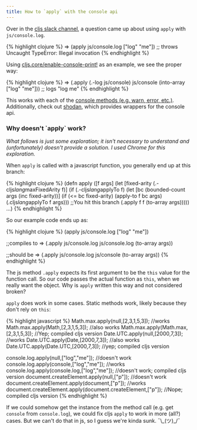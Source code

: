 ```yaml
---
title: How to `apply` with the console api
---
```


Over in the [cljs slack channel][slack], a question came up about using `apply` with `js/console.log`.

{% highlight clojure %}
=> (apply js/console.log ["log" "me"])
;; throws Uncaught TypeError: Illegal invocation
{% endhighlight %}

Using [cljs.core/enable-console-print!][print] as an example, we see the proper way:

{% highlight clojure %}
=> (.apply (.-log js/console) js/console (into-array ["log" "me"]))
;; logs "log me"
{% endhighlight %}

This works with each of the [console methods (e.g. warn, error, etc.)][console-api]. Additionally, check out [shodan][shodan], which provides wrappers for the console api.

### Why doesn't \`apply\` work?

*What follows is just some exploration; it isn't necessary to understand and (unfortunately) doesn't provide a solution. I used Chrome for this exploration.*

When `apply` is called with a javascript function, you generally end up at this branch:

{% highlight clojure %}
(defn apply
  ([f args]
     (let [fixed-arity (.-cljs$lang$maxFixedArity f)]
       (if (.-cljs$lang$applyTo f)
         (let [bc (bounded-count args (inc fixed-arity))]
          (if (<= bc fixed-arity)
            (apply-to f bc args)
            (.cljs$lang$applyTo f args)))
         ;;You hit this branch
         (.apply f f (to-array args)))))
  ...)
{% endhighlight %}

So our example code ends up as:

{% highlight clojure %}
(apply js/console.log ["log" "me"])

;;compiles to =>
(.apply js/console.log js/console.log (to-array args))

;;should be =>
(.apply js/console.log js/console (to-array args))
{% endhighlight %}

The js method `.apply` expects its first argument to be the `this` value for the function call. So our code passes the actual function as `this`, when we really want the object. Why is `apply` written this way and not considered broken?

`apply` does work in some cases. Static methods work, likely because they don't rely on `this`:

{% highlight javascript %}
Math.max.apply(null,[2,3,1,5,3]); //works
Math.max.apply(Math,[2,3,1,5,3]); //also works
Math.max.apply(Math.max,[2,3,1,5,3]); //Yep; compiled cljs version
Date.UTC.apply(null,[2000,7,3]); //works
Date.UTC.apply(Date,[2000,7,3]); //also works
Date.UTC.apply(Date.UTC,[2000,7,3]); //yep; compiled cljs version

console.log.apply(null,["log","me"]); //doesn't work
console.log.apply(console,["log","me"]); //works
console.log.apply(console.log,["log","me"]); //doesn't work; compiled cljs version
document.createElement.apply(null,["p"]); //doesn't work
document.createElement.apply(document,["p"]); //works
document.createElement.apply(document.createElement,["p"]); //Nope; compiled cljs version
{% endhighlight %}

If we could somehow get the instance from the method call (e.g. get `console` from `console.log`), we could fix cljs `apply` to work in more (all?) cases. But we can't do that in js, so I guess we're kinda sunk. ¯\\\_(ツ)\_/¯

[print]: https://github.com/clojure/clojurescript/blob/r3308/src/main/cljs/cljs/core.cljs#L116
[slack]: http://clojurians.net/
[shodan]: https://github.com/noprompt/shodan
[console-api]: https://developer.mozilla.org/en-US/docs/Web/API/Console
